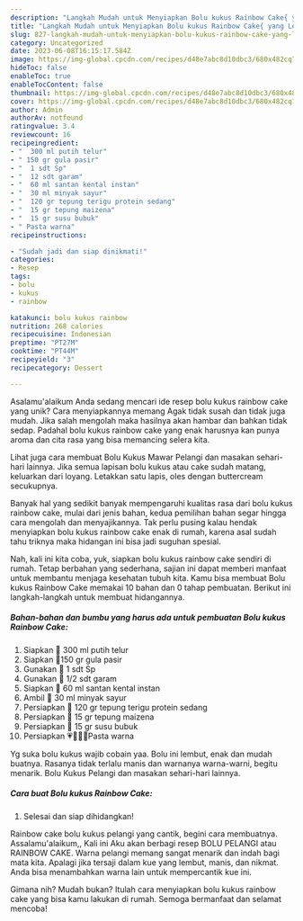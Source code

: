```yaml
---
description: "Langkah Mudah untuk Menyiapkan Bolu kukus Rainbow Cake{ yang Lezat"
title: "Langkah Mudah untuk Menyiapkan Bolu kukus Rainbow Cake{ yang Lezat"
slug: 827-langkah-mudah-untuk-menyiapkan-bolu-kukus-rainbow-cake-yang-lezat
category: Uncategorized
date: 2023-06-08T16:15:17.584Z
image: https://img-global.cpcdn.com/recipes/d48e7abc8d10dbc3/680x482cq70/bolu-kukus-rainbow-cake-foto-resep-utama.jpg
hideToc: false
enableToc: true
enableTocContent: false
thumbnail: https://img-global.cpcdn.com/recipes/d48e7abc8d10dbc3/680x482cq70/bolu-kukus-rainbow-cake-foto-resep-utama.jpg
cover: https://img-global.cpcdn.com/recipes/d48e7abc8d10dbc3/680x482cq70/bolu-kukus-rainbow-cake-foto-resep-utama.jpg
author: Admin
authorAv: notfound
ratingvalue: 3.4
reviewcount: 16
recipeingredient:
- "  300 ml putih telur"
- " 150 gr gula pasir"
- "  1 sdt Sp"
- "  12 sdt garam"
- "  60 ml santan kental instan"
- "  30 ml minyak sayur"
- "  120 gr tepung terigu protein sedang"
- "  15 gr tepung maizena"
- "  15 gr susu bubuk"
- " Pasta warna"
recipeinstructions:

- "Sudah jadi dan siap dinikmati!"
categories:
- Resep
tags:
- bolu
- kukus
- rainbow

katakunci: bolu kukus rainbow 
nutrition: 268 calories
recipecuisine: Indonesian
preptime: "PT27M"
cooktime: "PT44M"
recipeyield: "3"
recipecategory: Dessert

---
```



Asalamu'alaikum Anda sedang mencari ide resep bolu kukus rainbow cake yang unik? Cara menyiapkannya memang Agak tidak susah dan tidak juga mudah. Jika salah mengolah maka hasilnya akan hambar dan bahkan tidak sedap. Padahal bolu kukus rainbow cake yang enak harusnya kan punya aroma dan cita rasa yang bisa memancing selera kita.


Lihat juga cara membuat Bolu Kukus Mawar Pelangi dan masakan sehari-hari lainnya. Jika semua lapisan bolu kukus atau cake sudah matang, keluarkan dari loyang. Letakkan satu lapis, oles dengan buttercream secukupnya.

Banyak hal yang sedikit banyak mempengaruhi kualitas rasa dari bolu kukus rainbow cake, mulai dari jenis bahan, kedua pemilihan bahan segar hingga cara mengolah dan menyajikannya. Tak perlu pusing kalau hendak menyiapkan bolu kukus rainbow cake enak di rumah, karena asal sudah tahu triknya maka hidangan ini bisa jadi suguhan spesial.


Nah, kali ini kita coba, yuk, siapkan bolu kukus rainbow cake sendiri di rumah. Tetap berbahan yang sederhana, sajian ini dapat memberi manfaat untuk membantu menjaga kesehatan tubuh kita. Kamu bisa membuat Bolu kukus Rainbow Cake memakai 10 bahan dan 0 tahap pembuatan. Berikut ini langkah-langkah untuk membuat hidangannya.

<!--inarticleads1-->

##### Bahan-bahan dan bumbu yang harus ada untuk pembuatan Bolu kukus Rainbow Cake:

1. Siapkan  🥚 300 ml putih telur
1. Siapkan  🍭150 gr gula pasir
1. Gunakan  🥣 1 sdt Sp
1. Gunakan  🧂 1/2 sdt garam
1. Siapkan  🥥 60 ml santan kental instan
1. Ambil  🥣 30 ml minyak sayur
1. Persiapkan  🌾 120 gr tepung terigu protein sedang
1. Persiapkan  🌽 15 gr tepung maizena
1. Persiapkan  🥣 15 gr susu bubuk
1. Persiapkan  💗💛💚💙Pasta warna


Yg suka bolu kukus wajib cobain yaa. Bolu ini lembut, enak dan mudah buatnya. Rasanya tidak terlalu manis dan warnanya warna-warni, begitu menarik. Bolu Kukus Pelangi dan masakan sehari-hari lainnya. 

<!--inarticleads2-->

##### Cara buat Bolu kukus Rainbow Cake:


1. Selesai dan siap dihidangkan!

Rainbow cake bolu kukus pelangi yang cantik, begini cara membuatnya. Assalamu&#39;alaikum,, Kali ini Aku akan berbagi resep BOLU PELANGI atau RAINBOW CAKE. Warna pelangi memang sangat menarik dan indah bagi mata kita. Apalagi jika tersaji dalam kue yang lembut, manis, dan nikmat. Anda bisa menambahkan warna lain untuk mempercantik kue ini. 

Gimana nih? Mudah bukan? Itulah cara menyiapkan bolu kukus rainbow cake yang bisa kamu lakukan di rumah. Semoga bermanfaat dan selamat mencoba!
